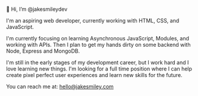 👋 Hi, I’m @jakesmileydev

I'm an aspiring web developer, currently working with HTML, CSS, and JavaScript.

I'm currently focusing on learning Asynchronous JavaScript, Modules, and working with APIs.
Then I plan to get my hands dirty on some backend with Node, Express and MongoDB.

I'm still in the early stages of my development career, but I work hard and I love learning new things. I'm looking for a full time position where I can help create pixel perfect user experiences and learn new skills for the future.

You can reach me at: hello@jakesmiley.com



<!---
jakesmileydev/jakesmileydev is a ✨ special ✨ repository because its `README.md` (this file) appears on your GitHub profile.
You can click the Preview link to take a look at your changes.
--->
